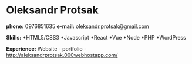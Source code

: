 # Oleksandr Protsak

**phone:** 0976851635
**e-mail:** oleksandr.protsak@gmail.com

**Skills:**
        *HTML5/CSS3
        *Javascript
            *React
            *Vue
            *Node
        *PHP
        *WordPress

**Experience:**
    Website - portfolio - http://aleksandrprotsak.000webhostapp.com/